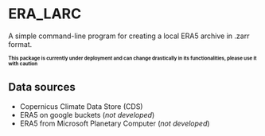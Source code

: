# ERA_LARC
A simple command-line program for creating a local ERA5 archive in  .zarr format.

<sub><sup> **This package is currently under deployment and can change drastically in its functionalities, please use it with caution** </sup></sub>

## Data sources
- Copernicus Climate Data Store (CDS)
- ERA5 on google buckets (*not developed*)
- ERA5 from Microsoft Planetary Computer (*not developed*)